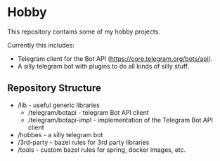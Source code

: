 # Hobby

This repository contains some of my hobby projects.

Currently this includes:

- Telegram client for the Bot API (https://core.telegram.org/bots/api).
- A silly telegram bot with plugins to do all kinds of silly stuff.

## Repository Structure

- /lib - useful generic libraries
  - /telegram/botapi - telegram Bot API client
  - /telegram/botapi-impl - implementation of the Telegram Bot API client
- /hobbes - a silly telegram bot
- /3rd-party - bazel rules for 3rd party libraries
- /tools - custom bazel rules for spring, docker images, etc.